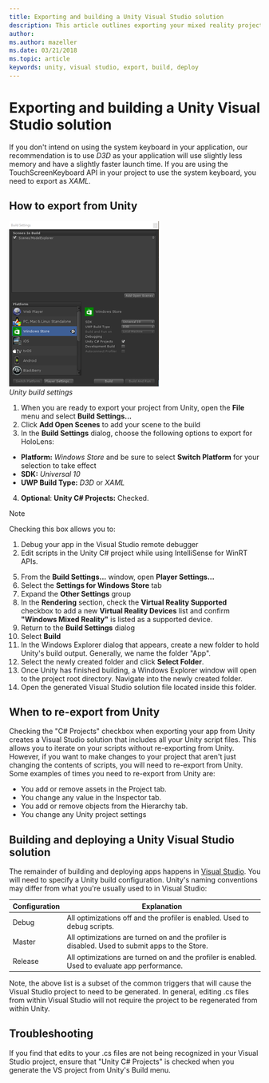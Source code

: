 ```yaml
---
title: Exporting and building a Unity Visual Studio solution
description: This article outlines exporting your mixed reality project from Unity so you can build and deploy in Visual Studio.
author: 
ms.author: mazeller
ms.date: 03/21/2018
ms.topic: article
keywords: unity, visual studio, export, build, deploy
---
```




# Exporting and building a Unity Visual Studio solution

If you don't intend on using the system keyboard in your application, our recommendation is to use *D3D* as your application will use slightly less memory and have a slightly faster launch time. If you are using the TouchScreenKeyboard API in your project to use the system keyboard, you need to export as *XAML*.

## How to export from Unity

![Unity build settings](images/unitybuildsettings-300px.png)<br>
*Unity build settings*

1.  When you are ready to export your project from Unity, open the **File** menu and select **Build Settings...**
2.  Click **Add Open Scenes** to add your scene to the build
3.  In the **Build Settings** dialog, choose the following options to export for HoloLens:
   * **Platform:** *Windows Store* and be sure to select **Switch Platform** for your selection to take effect
   * **SDK:** *Universal 10*
   * **UWP Build Type:** *D3D* or *XAML*
4.  **Optional**: **Unity C# Projects:** Checked. 
>[!NOTE]
>Checking this box allows you to:
>1. Debug your app in the Visual Studio remote debugger
>2. Edit scripts in the Unity C# project while using IntelliSense for WinRT APIs.
5.  From the **Build Settings...** window, open **Player Settings...**
6.  Select the **Settings for Windows Store** tab
7.  Expand the **Other Settings** group
8.  In the **Rendering** section, check the **Virtual Reality Supported** checkbox to add a new **Virtual Reality Devices** list and confirm **"Windows Mixed Reality"** is listed as a supported device.
9.  Return to the **Build Settings** dialog
10. Select **Build**
11. In the Windows Explorer dialog that appears, create a new folder to hold Unity's build output. Generally, we name the folder "App".
12. Select the newly created folder and click **Select Folder**.
13. Once Unity has finished building, a Windows Explorer window will open to the project root directory. Navigate into the newly created folder.
14. Open the generated Visual Studio solution file located inside this folder.

## When to re-export from Unity

Checking the "C# Projects" checkbox when exporting your app from Unity creates a Visual Studio solution that includes all your Unity script files. This allows you to iterate on your scripts without re-exporting from Unity. However, if you want to make changes to your project that aren't just changing the contents of scripts, you will need to re-export from Unity. Some examples of times you need to re-export from Unity are:
* You add or remove assets in the Project tab.
* You change any value in the Inspector tab.
* You add or remove objects from the Hierarchy tab.
* You change any Unity project settings

## Building and deploying a Unity Visual Studio solution

The remainder of building and deploying apps happens in [Visual Studio](using-visual-studio.md). You will need to specify a Unity build configuration. Unity's naming conventions may differ from what you're usually used to in Visual Studio:

|  Configuration  |  Explanation | 
|----------|----------|
|  Debug  |  All optimizations off and the profiler is enabled. Used to debug scripts. | 
|  Master  |  All optimizations are turned on and the profiler is disabled. Used to submit apps to the Store. | 
|  Release  |  All optimizations are turned on and the profiler is enabled. Used to evaluate app performance. | 

Note, the above list is a subset of the common triggers that will cause the Visual Studio project to need to be generated. In general, editing .cs files from within Visual Studio will not require the project to be regenerated from within Unity.

## Troubleshooting

If you find that edits to your .cs files are not being recognized in your Visual Studio project, ensure that "Unity C# Projects" is checked when you generate the VS project from Unity's Build menu.
